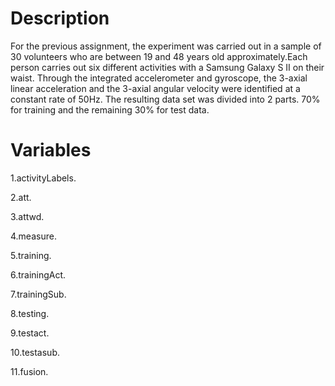 Description
===========

For the previous assignment, the experiment was carried out in a sample
of 30 volunteers who are between 19 and 48 years old approximately.Each
person carries out six different activities with a Samsung Galaxy S II
on their waist. Through the integrated accelerometer and gyroscope, the
3-axial linear acceleration and the 3-axial angular velocity were
identified at a constant rate of 50Hz. The resulting data set was
divided into 2 parts. 70% for training and the remaining 30% for test
data.

Variables
=========

1.activityLabels.

2.att.

3.attwd.

4.measure.

5.training.

6.trainingAct.

7.trainingSub.

8.testing.

9.testact.

10.testasub.

11.fusion.
